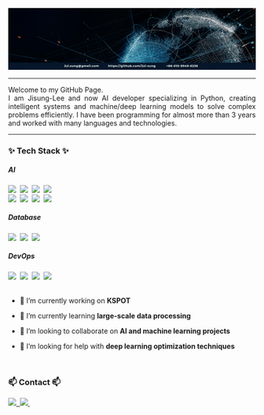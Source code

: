 <div align="center">
<img src="https://raw.githubusercontent.com/Jisung-LeeLee/Jisung-LeeLee/main/intro_hi_there.gif"  alt="👋 Hi there! I'm Jisung-Lee" title="👋 Hi there! I'm Jisung-Lee"/>
</div>
<hr>
<p align="justify">
Welcome to my GitHub Page. <br> I am Jisung-Lee and now  AI developer specializing in Python, creating intelligent systems and machine/deep learning models to solve complex problems efficiently. I have been programming for almost more than 3 years and worked with many languages and technologies.
</p>
<hr>
<h3 align="justify">✨ Tech Stack ✨</h3>
<h5 align="justify">AI</h5>
<div align="justify">
  <img src="https://img.shields.io/badge/python-1F8ACB?style=for-the-badge&logo=python&logoColor=white" />&nbsp
  <img src="https://img.shields.io/badge/pytorch-EE4C2C?style=for-the-badge&logo=pytorch&logoColor=white" />&nbsp
  <img src="https://img.shields.io/badge/tensorflow-FF6F00?style=for-the-badge&logo=tensorflow&logoColor=white" />&nbsp
  <img src="https://img.shields.io/badge/hugging face-FFD21E?style=for-the-badge&logo=hugging face&logoColor=white" />&nbsp
  <br>
  <img src="https://img.shields.io/badge/pandas-150458?style=for-the-badge&logo=pandas&logoColor=white" />&nbsp
  <img src="https://img.shields.io/badge/numpy-013243?style=for-the-badge&logo=numpy&logoColor=white" />&nbsp
  <img src="https://img.shields.io/badge/opencv-5C3EE8?style=for-the-badge&logo=opencv&logoColor=white" />&nbsp
  <img src="https://img.shields.io/badge/scikitlearn-F7931E?style=for-the-badge&logo=scikitlearn&logoColor=white" />&nbsp
</div>
<h5 align="justify">Database</h5>
<div align="justify">
  <img src="https://img.shields.io/badge/oracle-F80000?style=for-the-badge&logo=oracle&logoColor=white" />&nbsp
  <img src="https://img.shields.io/badge/mysql-4479A1?style=for-the-badge&logo=mysql&logoColor=white" />&nbsp
  <img src="https://img.shields.io/badge/sqlite-003B57?style=for-the-badge&logo=sqlite&logoColor=white" />&nbsp
</div>
<h5 align="justify">DevOps</h5>
<div align="justify">
  <img src="https://img.shields.io/badge/docker-2496ED?style=for-the-badge&logo=docker&logoColor=white" />&nbsp
  <img src="https://img.shields.io/badge/git-F05032?style=for-the-badge&logo=git&logoColor=white" />&nbsp
  <img src="https://img.shields.io/badge/github-181717?style=for-the-badge&logo=github&logoColor=white" />&nbsp
  <img src="https://img.shields.io/badge/gitlab-FC6D26?style=for-the-badge&logo=gitlab&logoColor=white" />&nbsp
</div>

<br>

- 🔭 I’m currently working on **KSPOT**

- 🌱 I’m currently learning **large-scale data processing**

- 👯 I’m looking to collaborate on **AI and machine learning projects**

- 🤝 I’m looking for help with **deep learning optimization techniques**

<br>
<h3 align="justify">📫 Contact 📫</h3>
<div align="justify">
  <a href="https://velog.io/@2zi_sung">
    <img src="https://img.shields.io/badge/Velog-1EBC8F?style=for-the-badge&logo=velog&logoColor=white" />&nbsp
  </a>
  <a href="https://google.com">
    <img src="https://img.shields.io/badge/2zi.sung00@gmail.com-005FF9?style=for-the-badge&logo=mail&logoColor=white"/>&nbsp
  </a>
</div>
